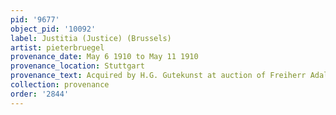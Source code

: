 ```yaml
---
pid: '9677'
object_pid: '10092'
label: Justitia (Justice) (Brussels)
artist: pieterbruegel
provenance_date: May 6 1910 to May 11 1910
provenance_location: Stuttgart
provenance_text: Acquired by H.G. Gutekunst at auction of Freiherr Adalbert von Lanna
collection: provenance
order: '2844'
---
```


